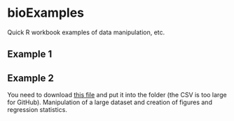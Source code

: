 # bioExamples
Quick R workbook examples of data manipulation, etc. 

## Example 1

## Example 2
You need to download [this file](https://drive.google.com/uc?export=download&id=1wanzy5r_kzWjQnBUdUTD5ZnbVSoAX1do) and put it into the folder (the CSV is too large for GitHub).  Manipulation of a large dataset and creation of figures and regression statistics.    
